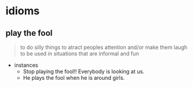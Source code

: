 # idioms

## play the fool
> to do silly things to atract peoples attention and/or make them laugh
> to be used in situations that are informal and fun
- instances
	- Stop playing the fool!! Everybody is looking at us.
	- He plays the fool when he is around girls.
